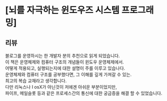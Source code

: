 # [뇌를 자극하는 윈도우즈 시스템 프로그래밍]

[](https://image.aladin.co.kr/product/89/75/cover500/897914461x_1.jpg)<!-- {"preview":"true"} -->

## 리뷰
블로그를 운영하시는 한 개발자 분의 추천으로 읽게 되었습니다.  
이 책은 운영체제와 컴퓨터 구조의 개념들이 윈도우 운영체제에서.   
어떻게 적용되고, 실행되는지에 대한 설명이 주를 이루고 있습나다.  
운영체제와 컴퓨터 구조를 공부했다면, 그 이해를 깊게 가져갈 수 있는.  
최고의 복습 교재라고 생각합니다.  
다만 리눅스나 I osX가 아닌것이 저에겐 아쉬운 부분이었지만,  
파이프, 메일슬롯 등과 같은 프로세스간의 통신에 대한 궁금증을 해결 할 수 있었습니다.
